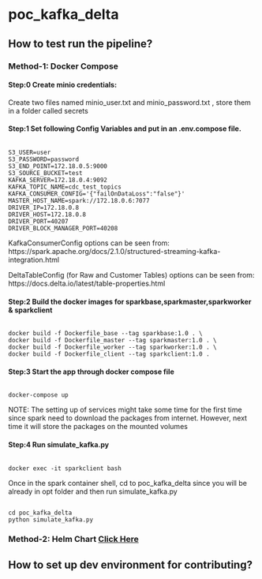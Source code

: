 # poc_kafka_delta

## How to test run the pipeline?

### Method-1: Docker Compose

#### Step:0 Create minio credentials:

<p> Create two files named minio_user.txt and minio_password.txt , store them in a folder called secrets </p>


#### Step:1 Set following Config Variables and put in an .env.compose file.

```console

S3_USER=user
S3_PASSWORD=password
S3_END_POINT=172.18.0.5:9000
S3_SOURCE_BUCKET=test
KAFKA_SERVER=172.18.0.4:9092
KAFKA_TOPIC_NAME=cdc_test_topics
KAFKA_CONSUMER_CONFIG='{"failOnDataLoss":"false"}'
MASTER_HOST_NAME=spark://172.18.0.6:7077
DRIVER_IP=172.18.0.8
DRIVER_HOST=172.18.0.8
DRIVER_PORT=40207
DRIVER_BLOCK_MANAGER_PORT=40208

```
<p> KafkaConsumerConfig options can be seen from: https://spark.apache.org/docs/2.1.0/structured-streaming-kafka-integration.html </p>
<p> DeltaTableConfig (for Raw and Customer Tables) options can be seen from: https://docs.delta.io/latest/table-properties.html </p>

#### Step:2 Build the docker images for sparkbase,sparkmaster,sparkworker & sparkclient

```console

docker build -f Dockerfile_base --tag sparkbase:1.0 . \
docker build -f Dockerfile_master --tag sparkmaster:1.0 . \
docker build -f Dockerfile_worker --tag sparkworker:1.0 . \
docker build -f Dockerfile_client --tag sparkclient:1.0 .

```

#### Step:3 Start the app through docker compose file

```console

docker-compose up

```
<p> NOTE: The setting up of services might take some time for the first time since spark need to download the packages from internet. However, next time it will store the packages on the mounted volumes </p>

#### Step:4 Run simulate_kafka.py

```console

docker exec -it sparkclient bash

```
<p> Once in the spark container shell, cd to poc_kafka_delta since you will be already in opt folder and then run simulate_kafka.py

```console

cd poc_kafka_delta
python simulate_kafka.py

```

### Method-2: Helm Chart [Click Here](https://github.com/keenborder786/poc_kafka_delta/tree/helm_testing/spark-application)

## How to set up dev environment for contributing?
